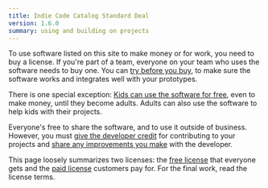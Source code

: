 ```yaml
---
title: Indie Code Catalog Standard Deal
version: 1.6.0
summary: using and building on projects
---
```


To use software listed on this site to make money or for work, you need to buy a license.  If you're part of a team, everyone on your team who uses the software needs to buy one.  You can [try before you buy](/free#free-trials), to make sure the software works and integrates well with your prototypes.

There is one special exception: [Kids can use the software for free](/free#childrens-projects), even to make money, until they become adults.  Adults can also use the software to help kids with their projects.

Everyone's free to share the software, and to use it outside of business.  However, you must [give the developer credit](/free#credit) for contributing to your projects and [share any improvements you make](/free#improvements) with the developer.

This page loosely summarizes two licenses: the [free license](/free) that everyone gets and the [paid license](/paid) customers pay for.  For the final work, read the license terms.
